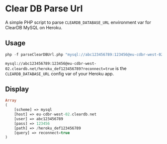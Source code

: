 # Clear DB Parse Url

A simple PHP script to parse `CLEARDB_DATABASE_URL` environment var for ClearDB MySQL on Heroku.

## Usage

```php
php -f parseClearDBUrl.php "mysql://abc123456789:123456@eu-cdbr-west-02.cleardb.net/heroku_def123456789?reconnect=true"
```

`mysql://abc123456789:123456@eu-cdbr-west-02.cleardb.net/heroku_def123456789?reconnect=true` is the `CLEARDB_DATABASE_URL` config var of your Heroku app.

## Display

```php
Array
(
    [scheme] => mysql
    [host] => eu-cdbr-west-02.cleardb.net
    [user] => abc123456789
    [pass] => 123456
    [path] => /heroku_def123456789
    [query] => reconnect=true
)
```